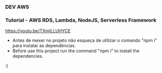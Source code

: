 ### DEV AWS

### Tutorial - AWS RDS, Lambda, NodeJS, Serverless Framework

https://youtu.be/TXmILLUHYCE

- Antes de mexer no projeto não esqueça de utilizar o comando "npm i" para instalar as dependências.
- Before use this project run the command "npm i" to install the dependencies.

:)
